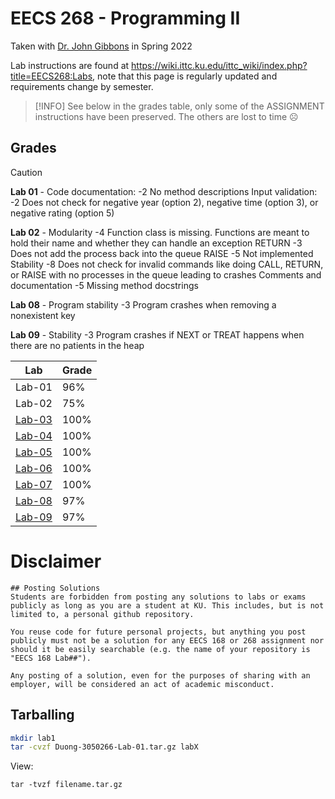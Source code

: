 # EECS 268 - Programming II

Taken with [Dr. John Gibbons](https://eecs.ku.edu/people/john-gibbons) in Spring 2022

Lab instructions are found at https://wiki.ittc.ku.edu/ittc_wiki/index.php?title=EECS268:Labs, note that this page is regularly updated and
requirements change by semester. 

> [!INFO]
> See below in the grades table, only some of the ASSIGNMENT instructions have been preserved. The others are lost to time ☹️

## Grades

> [!CAUTION]
> **Lab 01** - Code documentation: -2 No method descriptions Input validation: -2 Does not check for negative year (option 2), negative time (option 3), or negative rating (option 5)
>
> **Lab 02** - Modularity -4 Function class is missing. Functions are meant to hold their name and whether they can handle an exception RETURN -3 Does not add the process back into the queue RAISE -5 Not implemented Stability -8 Does not check for invalid commands like doing CALL, RETURN, or RAISE with no processes in the queue leading to crashes Comments and documentation -5 Missing method docstrings
>
> **Lab 08** - Program stability -3 Program crashes when removing a nonexistent key
>
> **Lab 09** - Stability -3 Program crashes if NEXT or TREAT happens when there are no patients in the heap


| Lab                                            | Grade |
| ---------------------------------------------- | ----- |
| Lab-01                                         | 96%   |
| Lab-02                                         | 75%   |
| [Lab-03](./Duong-3050266-Lab-03/ASSIGNMENT.md) | 100%  |
| [Lab-04](./Duong-3050266-Lab-04/ASSIGNMENT.md) | 100%  |
| [Lab-05](./Duong-3050266-Lab-05/ASSIGNMENT.md) | 100%  |
| [Lab-06](./Duong-3050266-Lab-06/ASSIGNMENT.md) | 100%  |
| [Lab-07](./Duong-3050266-Lab-07/ASSIGNMENT.md) | 100%  |
| [Lab-08](./Duong-3050266-Lab-08/ASSIGNMENT.md) | 97%   |
| [Lab-09](./Duong-3050266-Lab-09/ASSIGNMENT.md) | 97%   |


# Disclaimer

```
## Posting Solutions
Students are forbidden from posting any solutions to labs or exams publicly as long as you are a student at KU. This includes, but is not limited to, a personal github repository.

You reuse code for future personal projects, but anything you post publicly must not be a solution for any EECS 168 or 268 assignment nor should it be easily searchable (e.g. the name of your repository is "EECS 168 Lab##").

Any posting of a solution, even for the purposes of sharing with an employer, will be considered an act of academic misconduct.
```

## Tarballing

```bash
mkdir lab1
tar -cvzf Duong-3050266-Lab-01.tar.gz labX
```

View:
```
tar -tvzf filename.tar.gz
```
